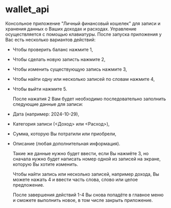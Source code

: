 # wallet_api

  Консольное приложение "Личный финансовый кошелек" для записи и хранения данных о Ваших доходах и расходах. Управление осуществляется с помощью клавиатуры. После запуска приложения у Вас есть несколько вариантов действий:  
- Чтобы проверить баланс нажмите 1,  
- Чтобы сделать новую записть нажмите 2,  
- Чтобы изменить существующую запись нажмите 3,  
- Чтобы найти одну или несколько записей по словам нажмите 4,  
- Чтобы выйти нажмите 5.

  После нажатия 2 Вам будет необходимо последовательно заполнить следующие данные для записи:  
- Дата (например: 2024-10-29),  
- Категория записи (<Доход> или <Расход>),  
- Сумма, которую Вы потратили или приобрели,  
- Описание (любая дополнительная информация).

  Такие же данные нужно будет ввести, если Вы нажмёте 3, но сначала нужно будет написать номер одной из записей на экране, которую Вы хотите изменить.

  Чтобы найти запись или несколько записей, например дохода, Вы можете нажать 4 и ввести часть слова, слово или целое предложение.

  После завершения действий 1-4 Вы снова попадёте в главное меню и сможете выполнить новое, в том числе закрыть приложение.
